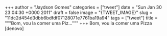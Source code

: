 
+++
author = "Jaydson Gomes"
categories = ["tweet"]
date = "Sun Jan 30 23:04:30 +0000 2011"
draft = false
image = "{TWEET_IMAGE}"
slug = "11dc2d454d3dbb6bdfdf07128071e7761ba19a94"
tags = ["tweet"]
title = """Bom, vou la comer uma Piz..."""
+++
Bom, vou la comer uma Pizza [denovo]

